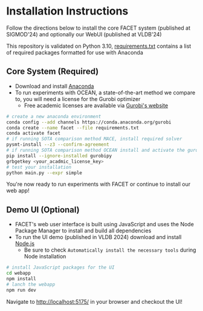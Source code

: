 # Installation Instructions

Follow the directions below to install the core FACET system (published at SIGMOD'24) and optionally our WebUI (published at VLDB'24)

This repository is validated on Python 3.10, [requirements.txt](/requirements.txt) contains a list of required packages formatted for use with Anaconda

## Core System (Required)

- Download and install [Anaconda](https://www.anaconda.com/download/success)
- To run experiments with OCEAN, a state-of-the-art method we compare to, you will need a license for the Gurobi optimizer
  - Free academic licenses are available via [Gurobi's website](https://www.gurobi.com/academia/academic-program-and-licenses/)

```bash
# create a new anaconda environment
conda config --add channels https://conda.anaconda.org/gurobi
conda create --name facet --file requirements.txt
conda activate facet
# if running SOTA comparison method MACE, install required solver
pysmt-install --z3 --confirm-agreement
# if running SOTA comparison method OCEAN install and activate the gurobi optimizer
pip install --ignore-installed gurobipy
grbgetkey <your_acadmic_license_key>
# test your installation
python main.py --expr simple
```

You're now ready to run experiments with FACET or continue to install our web app!

## Demo UI (Optional)

- FACET's web user interface is built using JavaScript and uses the Node Package Manager to install and build all dependencies
- To run the UI demo (published in VLDB 2024) download and install [Node.js](https://nodejs.org/en/download/prebuilt-installer)
  - Be sure to check `Automatically install the necessary tools` during Node installation

```bash
# install JavaScript packages for the UI
cd webapp
npm install
# lanch the webapp
npm run dev
```

Navigate to [http://localhost:5175/](http://localhost:5175) in your browser and checkout the UI!
